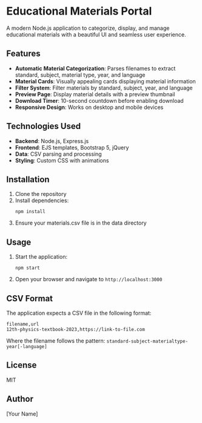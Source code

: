 # Educational Materials Portal

A modern Node.js application to categorize, display, and manage educational materials with a beautiful UI and seamless user experience.

## Features

- **Automatic Material Categorization**: Parses filenames to extract standard, subject, material type, year, and language
- **Material Cards**: Visually appealing cards displaying material information
- **Filter System**: Filter materials by standard, subject, year, and language
- **Preview Page**: Display material details with a preview thumbnail
- **Download Timer**: 10-second countdown before enabling download
- **Responsive Design**: Works on desktop and mobile devices

## Technologies Used

- **Backend**: Node.js, Express.js
- **Frontend**: EJS templates, Bootstrap 5, jQuery
- **Data**: CSV parsing and processing
- **Styling**: Custom CSS with animations

## Installation

1. Clone the repository
2. Install dependencies:
   ```
   npm install
   ```
3. Ensure your materials.csv file is in the data directory

## Usage

1. Start the application:
   ```
   npm start
   ```
2. Open your browser and navigate to `http://localhost:3000`

## CSV Format

The application expects a CSV file in the following format:
```
filename,url
12th-physics-textbook-2023,https://link-to-file.com
```

Where the filename follows the pattern: `standard-subject-materialtype-year[-language]`

## License

MIT

## Author

[Your Name] 